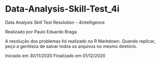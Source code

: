 # Data-Analysis-Skill-Test_4i
Data Analysis Skill Test Resolution - 4intelligence

Realizado por Paulo Eduardo Braga

A resolução dos problemas foi realizado no R Markdown. Quando replicar, peço a gentileza de salvar todos os arquivos no mesmo diretório.

Iniciado em 30/11/2020 
Finalizado em 01/12/2020
